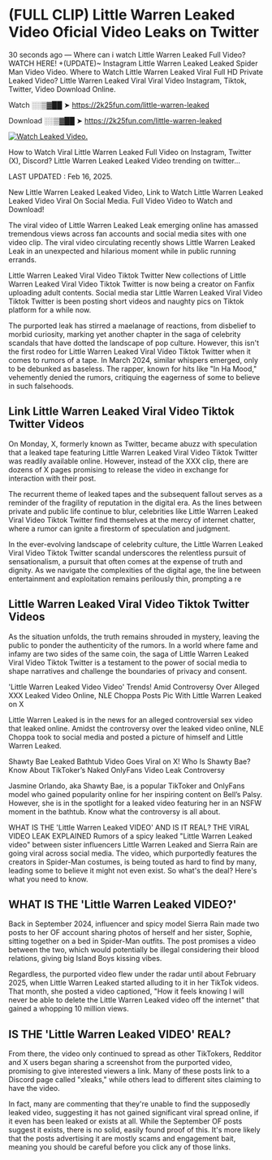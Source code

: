 # (FULL CLIP) Little Warren Leaked Video Oficial Video Leaks on Twitter

30 seconds ago — Where can i watch Little Warren Leaked Full Video? WATCH HERE! +(UPDATE)~ Instagram Little Warren Leaked Leaked Spider Man Video Video. Where to Watch Little Warren Leaked Viral Full HD Private Leaked Video? Little Warren Leaked Viral Viral Video Instagram, Tiktok, Twitter, Video Download Online.

Watch ░░▒▓██ ➤ https://2k25fun.com/little-warren-leaked

Download ░░▒▓██ ➤ https://2k25fun.com/little-warren-leaked

[![Watch Leaked Video.](https://miro.medium.com/v2/resize:fit:828/format:webp/1*cilzJN44JGOrTw9NJCrNHA.gif "Watch Leaked Video")](https://2k25fun.com/little-warren-leaked)

How to Watch Viral Little Warren Leaked Full Video on Instagram, Twitter (X), Discord? Little Warren Leaked Leaked Video trending on twitter...

LAST UPDATED : Feb 16, 2025.

New Little Warren Leaked Leaked Video, Link to Watch Little Warren Leaked Leaked Video Viral On Social Media. Full Video Video to Watch and Download!

The viral video of Little Warren Leaked Leak emerging online has amassed tremendous views across fan accounts and social media sites with one video clip. The viral video circulating recently shows Little Warren Leaked Leak in an unexpected and hilarious moment while in public running errands.

Little Warren Leaked Viral Video Tiktok Twitter New collections of Little Warren Leaked Viral Video Tiktok Twitter is now being a creator on Fanfix uploading adult contents. Social media star Little Warren Leaked Viral Video Tiktok Twitter is been posting short videos and naughty pics on Tiktok platform for a while now.

The purported leak has stirred a maelanage of reactions, from disbelief to morbid curiosity, marking yet another chapter in the saga of celebrity scandals that have dotted the landscape of pop culture. However, this isn't the first rodeo for Little Warren Leaked Viral Video Tiktok Twitter when it comes to rumors of a tape. In March 2024, similar whispers emerged, only to be debunked as baseless. The rapper, known for hits like "In Ha Mood," vehemently denied the rumors, critiquing the eagerness of some to believe in such falsehoods.

## Link Little Warren Leaked Viral Video Tiktok Twitter Videos

On Monday, X, formerly known as Twitter, became abuzz with speculation that a leaked tape featuring Little Warren Leaked Viral Video Tiktok Twitter was readily available online. However, instead of the XXX clip, there are dozens of X pages promising to release the video in exchange for interaction with their post.

The recurrent theme of leaked tapes and the subsequent fallout serves as a reminder of the fragility of reputation in the digital era. As the lines between private and public life continue to blur, celebrities like Little Warren Leaked Viral Video Tiktok Twitter find themselves at the mercy of internet chatter, where a rumor can ignite a firestorm of speculation and judgment.

In the ever-evolving landscape of celebrity culture, the Little Warren Leaked Viral Video Tiktok Twitter scandal underscores the relentless pursuit of sensationalism, a pursuit that often comes at the expense of truth and dignity. As we navigate the complexities of the digital age, the line between entertainment and exploitation remains perilously thin, prompting a re

##  Little Warren Leaked Viral Video Tiktok Twitter Videos

As the situation unfolds, the truth remains shrouded in mystery, leaving the public to ponder the authenticity of the rumors. In a world where fame and infamy are two sides of the same coin, the saga of Little Warren Leaked Viral Video Tiktok Twitter is a testament to the power of social media to shape narratives and challenge the boundaries of privacy and consent.

'Little Warren Leaked Video Video' Trends! Amid Controversy Over Alleged XXX Leaked Video Online, NLE Choppa Posts Pic With Little Warren Leaked on X

Little Warren Leaked is in the news for an alleged controversial sex video that leaked online. Amidst the controversy over the leaked video online, NLE Choppa took to social media and posted a picture of himself and Little Warren Leaked.

Shawty Bae Leaked Bathtub Video Goes Viral on X! Who Is Shawty Bae? Know About TikToker’s Naked OnlyFans Video Leak Controversy

Jasmine Orlando, aka Shawty Bae, is a popular TikToker and OnlyFans model who gained popularity online for her inspiring content on Bell’s Palsy. However, she is in the spotlight for a leaked video featuring her in an NSFW moment in the bathtub. Know what the controversy is all about.

WHAT IS THE 'Little Warren Leaked VIDEO' AND IS IT REAL? THE VIRAL VIDEO LEAK EXPLAINED Rumors of a spicy leaked "Little Warren Leaked video" between sister influencers Little Warren Leaked and Sierra Rain are going viral across social media. The video, which purportedly features the creators in Spider-Man costumes, is being touted as hard to find by many, leading some to believe it might not even exist. So what's the deal? Here's what you need to know.

## WHAT IS THE 'Little Warren Leaked VIDEO?'

Back in September 2024, influencer and spicy model Sierra Rain made two posts to her OF account sharing photos of herself and her sister, Sophie, sitting together on a bed in Spider-Man outfits. The post promises a video between the two, which would potentially be illegal considering their blood relations, giving big Island Boys kissing vibes.

Regardless, the purported video flew under the radar until about February 2025, when Little Warren Leaked started alluding to it in her TikTok videos. That month, she posted a video captioned, "How it feels knowing I will never be able to delete the Little Warren Leaked video off the internet" that gained a whopping 10 million views.

## IS THE 'Little Warren Leaked VIDEO' REAL?

From there, the video only continued to spread as other TikTokers, Redditor and X users began sharing a screenshot from the purported video, promising to give interested viewers a link. Many of these posts link to a Discord page called "xleaks," while others lead to different sites claiming to have the video.

In fact, many are commenting that they're unable to find the supposedly leaked video, suggesting it has not gained significant viral spread online, if it even has been leaked or exists at all. While the September OF posts suggest it exists, there is no solid, easily found proof of this. It's more likely that the posts advertising it are mostly scams and engagement bait, meaning you should be careful before you click any of those links.